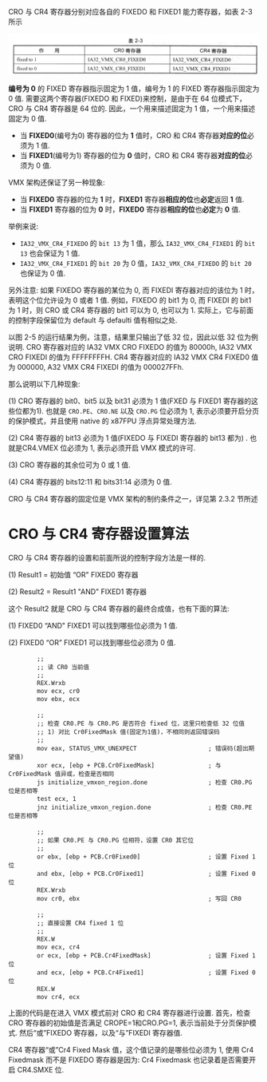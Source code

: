 
CRO 与 CR4 寄存器分别对应各自的 FIXEDO 和 FIXED1 能力寄存器，如表 2-3 所示

![2021-03-17-10-51-29.png](./images/2021-03-17-10-51-29.png)

**编号为 0** 的 FIXED 寄存器指示固定为 1 值，编号为 1 的 FIXED 寄存器指示固定为 0 值. 需要这两个寄存器(FIXEDO 和 FIXED)来控制，是由于在 64 位模式下，CRO 与 CR4 寄存器是 64 位的. 因此，一个用来描述固定为 1 值，一个用来描述固定为 0 值. 

* 当 **FIXED0**(编号为0) 寄存器的位为 **1** 值时，CRO 和 CR4 寄存器**对应的位**必须为 1 值. 
* 当 **FIXED1**(编号为1) 寄存器的位为 **0** 值时，CRO 和 CR4 寄存器**对应的位**必须为 0 值. 

VMX 架构还保证了另一种现象: 
* 当 **FIXED0** 寄存器的位为 **1** 时，**FIXED1** 寄存器**相应的位**也**必定**返回 **1** 值. 
* 当 **FIXED1** 寄存器的位为 **0** 时，**FIXED0** 寄存器**相应的位**也**必定**为 **0** 值.

举例来说: 
* `IA32_VMX_CR4_FIXEDO` 的 `bit 13` 为 1 值，那么 `IA32_VMX_CR4_FIXED1` 的 `bit 13` 也会保证为 1 值. 
* `IA32_VMX_CR4_FIXED1` 的 `bit 20` 为 0 值，`IA32_VMX_CR4_FIXEDO` 的 `bit 20` 也保证为 0 值. 

另外注意: 如果 FIXEDO 寄存器的某位为 0, 而 FIXEDI 寄存器对应的该位为 1 时，表明这个位允许设为 0 或者 1 值. 例如，FIXEDO 的 bit1 为 0, 而 FIXEDI 的 bit1 为 1 时，则 CRO 或 CR4 寄存器的 bit1 可以为 0, 也可以为 1. 实际上，它与前面的控制字段保留位为 default 与 defaulti 值有相似之处. 

以图 2-5 的运行结果为例，注意，结果里只输出了低 32 位，因此以低 32 位为例说明. CRO 寄存器对应的 IA32 VMX CRO FIXEDO 的值为 80000h, IA32 VMX CRO FIXEDI 的值为 FFFFFFFFH. CR4 寄存器对应的 IA32 VMX CR4 FIXED0 值为 000000, A32 VMX CR4 FIXEDI 的值为 000027FFh. 

那么说明以下几种现象: 

(1) CRO 寄存器的 bit0、bit5 以及 bit31 必须为 1 值(FXED 与 FIXED1 寄存器的这些位都为1). 也就是 `CRO.PE`、`CRO.NE` 以及 `CRO.PG` 位必须为 1, 表示必须要开启分页的保护模式，并且使用 native 的 x87FPU 浮点异常处理方法.

(2) CR4 寄存器的 bit13 必须为 1 值(FIXEDO 与 FIXEDI 寄存器的 bit13 都为) . 也就是CR4.VMEX 位必须为 1, 表示必须开启 VMX 模式的许可. 

(3) CRO 寄存器的其余位可为 0 或 1 值. 

(4) CR4 寄存器的 bits12:11 和 bits31:14 必须为 0 值. 

CRO 与 CR4 寄存器的固定位是 VMX 架构的制约条件之一，详见第 2.3.2 节所述 

# CRO 与 CR4 寄存器设置算法

CRO 与 CR4 寄存器的设置和前面所说的控制字段方法是一样的. 

(1) Result1 = 初始值 “OR" FIXED0 寄存器

(2) Result2 = Result1 "AND" FIXED1 寄存器

这个 Result2 就是 CRO 与 CR4 寄存器的最终合成值，也有下面的算法: 

(1) FIXED0 “AND" FIXED1 可以找到哪些位必须为 1 值. 

(2) FIXED0 “OR” FIXED1 可以找到哪些位必须为 0 值. 

```
        ;;
        ;; 读 CR0 当前值
        ;;
        REX.Wrxb
        mov ecx, cr0
        mov ebx, ecx
        
        ;;
        ;; 检查 CR0.PE 与 CR0.PG 是否符合 fixed 位，这里只检查低 32 位值
        ;; 1) 对比 Cr0FixedMask 值(固定为1值)，不相同则返回错误码
        ;;
        mov eax, STATUS_VMX_UNEXPECT                    ; 错误码(超出期望值)
        xor ecx, [ebp + PCB.Cr0FixedMask]               ; 与 Cr0FixedMask 值异或，检查是否相同
        js initialize_vmxon_region.done                 ; 检查 CR0.PG 位是否相等
        test ecx, 1
        jnz initialize_vmxon_region.done                ; 检查 CR0.PE 位是否相等
        
        ;;
        ;; 如果 CR0.PE 与 CR0.PG 位相符，设置 CR0 其它位
        ;;
        or ebx, [ebp + PCB.Cr0Fixed0]                   ; 设置 Fixed 1 位
        and ebx, [ebp + PCB.Cr0Fixed1]                  ; 设置 Fixed 0 位
        REX.Wrxb
        mov cr0, ebx                                    ; 写回 CR0
        
        ;;
        ;; 直接设置 CR4 fixed 1 位
        ;;
        REX.W
        mov ecx, cr4
        or ecx, [ebp + PCB.Cr4FixedMask]                ; 设置 Fixed 1 位
        and ecx, [ebp + PCB.Cr4Fixed1]                  ; 设置 Fixed 0 位
        REX.W
        mov cr4, ecx
```

上面的代码是在进入 VMX 模式前对 CRO 和 CR4 寄存器进行设置. 首先，检查 CRO 寄存器的初始值是否满足 CROPE=1和CRO.PG=1, 表示当前处于分页保护模式. 然后“或”FIXEDO 寄存器，以及“与”FIXEDI 寄存器值. 

CR4 寄存器“或”Cr4 Fixed Mask 值，这个值记录的是哪些位必须为 1, 使用 Cr4 Fixedmask 而不是 FIXEDO 寄存器是因为: Cr4 Fixedmask 也记录着是否需要开启 CR4.SMXE 位. 